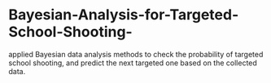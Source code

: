# Bayesian-Analysis-for-Targeted-School-Shooting-
applied Bayesian data analysis methods to check the probability of targeted school shooting, and predict the next targeted one based on the collected data. 
